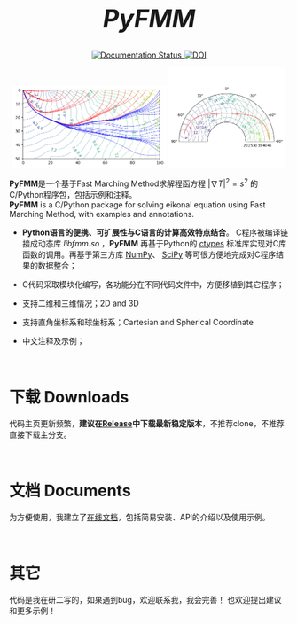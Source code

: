 
<h1 align="center", style="font-size: 45px"><b><i>PyFMM</i></b></h1>

<p align="center">
  <a href="https://pyfmm.readthedocs.io/zh-cn/latest/?badge=latest">
    <img src="https://readthedocs.org/projects/pyfmm/badge/?version=latest" alt="Documentation Status" />
  </a>
  <a href="https://zenodo.org/doi/10.5281/zenodo.13823187">
    <img src="https://zenodo.org/badge/860537381.svg" alt="DOI" />
  </a>

</p>


<p align="center">
  <img src="./figs/output2.png" alt="Image 2" width="55%" />
  <img src="./figs/output3.png" alt="Image 3" width="42%" />
</p>

<!-- ![图片](./figs/output.png)
![图片](./figs/output2.png) -->

**PyFMM**是一个基于Fast Marching Method求解程函方程 $|\nabla T|^2 = s^2$ 的C/Python程序包，包括示例和注释。  
**PyFMM** is a C/Python package for solving eikonal equation using Fast Marching Method, with examples and annotations.  

+ **Python语言的便携、可扩展性与C语言的计算高效特点结合**。
  C程序被编译链接成动态库 *libfmm.so* ，**PyFMM** 再基于Python的 [ctypes](https://docs.python.org/3/library/ctypes.html)
  标准库实现对C库函数的调用。再基于第三方库 [NumPy](https://numpy.org/)、 
  [SciPy](https://scipy.org/) 等可很方便地完成对C程序结果的数据整合；


+ C代码采取模块化编写，各功能分在不同代码文件中，方便移植到其它程序；


+ 支持二维和三维情况；2D and 3D


+ 支持直角坐标系和球坐标系；Cartesian and Spherical Coordinate


+ 中文注释及示例；

<br>

# 下载 Downloads
代码主页更新频繁，**建议在[Release](https://github.com/Dengda98/PyFMM/releases)中下载最新稳定版本**，不推荐clone，不推荐直接下载主分支。

<br>

# 文档 Documents
为方便使用，我建立了[在线文档](https://pyfmm.readthedocs.io/zh-cn/latest/)，包括简易安装、API的介绍以及使用示例。  

<br>


# 其它
代码是我在研二写的，如果遇到bug，欢迎联系我，我会完善！
也欢迎提出建议和更多示例！
